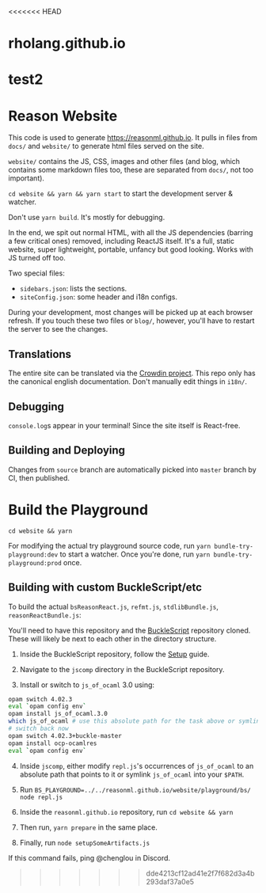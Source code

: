 <<<<<<< HEAD
# rholang.github.io
test2
=======
# Reason Website

This code is used to generate https://reasonml.github.io. It pulls in files from `docs/` and `website/` to generate html files served on the site.

`website/` contains the JS, CSS, images and other files (and blog, which contains some markdown files too, these are separated from `docs/`, not too important).

`cd website && yarn && yarn start` to start the development server & watcher.

Don't use `yarn build`. It's mostly for debugging.

In the end, we spit out normal HTML, with all the JS dependencies (barring a few critical ones) removed, including ReactJS itself. It's a full, static website, super lightweight, portable, unfancy but good looking. Works with JS turned off too.

Two special files:

- `sidebars.json`: lists the sections.
- `siteConfig.json`: some header and i18n configs.

During your development, most changes will be picked up at each browser refresh. If you touch these two files or `blog/`, however, you'll have to restart the server to see the changes.

## Translations

The entire site can be translated via the [Crowdin project](https://crowdin.com/project/reason). This repo only has the canonical english documentation. Don't manually edit things in `i18n/`.

## Debugging

`console.log`s appear in your terminal! Since the site itself is React-free.

## Building and Deploying

Changes from `source` branch are automatically picked into `master` branch by CI, then published.

# Build the Playground

```
cd website && yarn
```

For modifying the actual try playground source code, run `yarn bundle-try-playground:dev` to start a watcher. Once you're done, run `yarn bundle-try-playground:prod` once.

## Building with custom BuckleScript/etc

To build the actual `bsReasonReact.js`, `refmt.js`, `stdlibBundle.js`, `reasonReactBundle.js`:

You'll need to have this repository and the [BuckleScript](https://github.com/BuckleScript/bucklescript) repository cloned. These will likely be next to each other in the directory structure.

1. Inside the BuckleScript repository, follow the [Setup](https://github.com/BuckleScript/bucklescript/blob/master/CONTRIBUTING.md#setup) guide.

2. Navigate to the `jscomp` directory in the BuckleScript repository.

3. Install or switch to `js_of_ocaml` 3.0 using:

```sh
opam switch 4.02.3
eval `opam config env`
opam install js_of_ocaml.3.0
which js_of_ocaml # use this absolute path for the task above or symlink this into your $PATH, maybe /usr/local/bin or something
# switch back now
opam switch 4.02.3+buckle-master
opam install ocp-ocamlres
eval `opam config env`
```

4. Inside `jscomp`, either modify `repl.js`'s occurrences of `js_of_ocaml` to an absolute path that points to it or symlink `js_of_ocaml` into your `$PATH`.

5. Run `BS_PLAYGROUND=../../reasonml.github.io/website/playground/bs/ node repl.js`

6. Inside the `reasonml.github.io` repository, run `cd website && yarn`

7. Then run, `yarn prepare` in the same place.

8. Finally, run `node setupSomeArtifacts.js`

If this command fails, ping @chenglou in Discord.
>>>>>>> dde4213cf12ad41e2f7f682d3a4b293daf37a0e5
